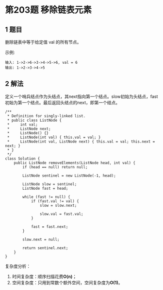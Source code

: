 # 第203题 移除链表元素

## 1 题目

删除链表中等于给定值 val 的所有节点。

示例:

```
输入: 1->2->6->3->4->5->6, val = 6
输出: 1->2->3->4->5
```

## 2 解法

定义一个哨兵结点作为头结点，其next指向第一个结点。slow初始为头结点，fast初始为第一个结点。最后返回头结点的next，即第一个结点。

```
/**
 * Definition for singly-linked list.
 * public class ListNode {
 *     int val;
 *     ListNode next;
 *     ListNode() {}
 *     ListNode(int val) { this.val = val; }
 *     ListNode(int val, ListNode next) { this.val = val; this.next = next; }
 * }
 */
class Solution {
    public ListNode removeElements(ListNode head, int val) {
        if (head == null) return null;

        ListNode sentinel = new ListNode(-1, head);

        ListNode slow = sentinel;
        ListNode fast = head;

        while (fast != null) {
            if (fast.val != val) {
                slow = slow.next;

                slow.val = fast.val;
            }

            fast = fast.next;
        }

        slow.next = null;

        return sentinel.next;
    }
}
```

复杂度分析：

1. 时间复杂度：顺序扫描花费**O(n)**；
2. 空间复杂度：只用到常数个额外空间，空间复杂度为**O(1)**。